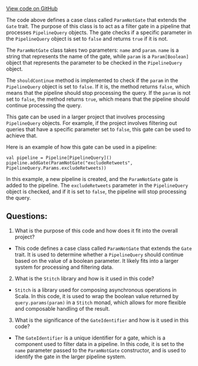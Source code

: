 [View code on GitHub](https://github.com/misbahsy/the-algorithm/product-mixer/core/src/main/scala/com/twitter/product_mixer/core/gate/ParamNotGate.scala)

The code above defines a case class called `ParamNotGate` that extends the `Gate` trait. The purpose of this class is to act as a filter gate in a pipeline that processes `PipelineQuery` objects. The gate checks if a specific parameter in the `PipelineQuery` object is set to `false` and returns `true` if it is not. 

The `ParamNotGate` class takes two parameters: `name` and `param`. `name` is a string that represents the name of the gate, while `param` is a `Param[Boolean]` object that represents the parameter to be checked in the `PipelineQuery` object. 

The `shouldContinue` method is implemented to check if the `param` in the `PipelineQuery` object is set to `false`. If it is, the method returns `false`, which means that the pipeline should stop processing the query. If the `param` is not set to `false`, the method returns `true`, which means that the pipeline should continue processing the query. 

This gate can be used in a larger project that involves processing `PipelineQuery` objects. For example, if the project involves filtering out queries that have a specific parameter set to `false`, this gate can be used to achieve that. 

Here is an example of how this gate can be used in a pipeline:

```
val pipeline = Pipeline[PipelineQuery]()
pipeline.addGate(ParamNotGate("excludeRetweets", PipelineQuery.Params.excludeRetweets))
```

In this example, a new pipeline is created, and the `ParamNotGate` gate is added to the pipeline. The `excludeRetweets` parameter in the `PipelineQuery` object is checked, and if it is set to `false`, the pipeline will stop processing the query.
## Questions: 
 1. What is the purpose of this code and how does it fit into the overall project?
- This code defines a case class called `ParamNotGate` that extends the `Gate` trait. It is used to determine whether a `PipelineQuery` should continue based on the value of a boolean parameter. It likely fits into a larger system for processing and filtering data.

2. What is the `Stitch` library and how is it used in this code?
- `Stitch` is a library used for composing asynchronous operations in Scala. In this code, it is used to wrap the boolean value returned by `query.params(param)` in a `Stitch` monad, which allows for more flexible and composable handling of the result.

3. What is the significance of the `GateIdentifier` and how is it used in this code?
- The `GateIdentifier` is a unique identifier for a gate, which is a component used to filter data in a pipeline. In this code, it is set to the `name` parameter passed to the `ParamNotGate` constructor, and is used to identify the gate in the larger pipeline system.